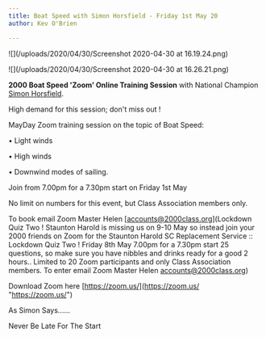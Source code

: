 ```yaml
---
title: Boat Speed with Simon Horsfield - Friday 1st May 20
author: Kev O'Brien

---
```

![](/uploads/2020/04/30/Screenshot 2020-04-30 at 16.19.24.png)

![](/uploads/2020/04/30/Screenshot 2020-04-30 at 16.26.21.png)

**2000 Boat Speed 'Zoom' Online Training Session** with National Champion [Simon Horsfield](https://simonhorsfieldcoaching.co.uk/).

High demand for this session; don't miss out !

MayDay Zoom training session on the topic of Boat Speed:

• Light winds

• High winds

• Downwind modes of sailing.

Join from 7.00pm for a 7.30pm start on Friday 1st May

No limit on numbers for this event, but Class Association members only.

To book email Zoom Master Helen [accounts@2000class.org](Lockdown Quiz Two !     Staunton Harold is missing us on 9-10 May so instead join your 2000 friends on Zoom for the  Staunton Harold SC Replacement Service :: Lockdown Quiz Two !  Friday 8th May  7.00pm for a 7.30pm start  25 questions, so make sure you have nibbles and drinks ready for a good 2 hours..  Limited to 20 Zoom participants and only Class Association members.   To enter email Zoom Master Helen accounts@2000class.org)

Download Zoom here [https://zoom.us/](https://zoom.us/ "https://zoom.us/")

As Simon Says......

Never Be Late For The Start
